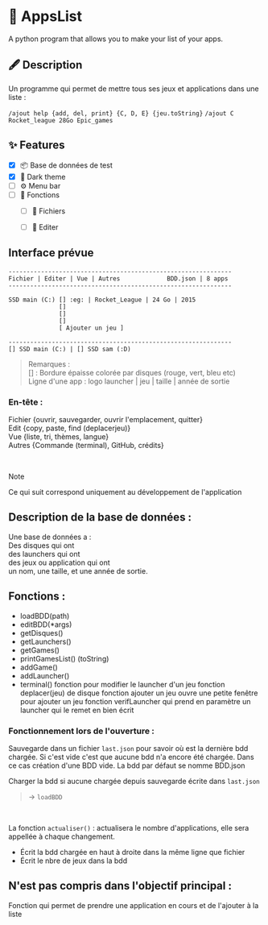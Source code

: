 # 📜 AppsList
A python program that allows you to make your list of your apps.

## 🖋️ Description
Un programme qui permet de mettre tous ses jeux et applications dans une liste :  

`/ajout help {add, del, print} {C, D, E} {jeu.toString}`
`/ajout C Rocket_league 28Go Epic_games`

## ✨ Features
- [X] 📦 Base de données de test
- [X] 🌙 Dark theme
- [ ] ⚙️ Menu bar
- [ ] 📜 Fonctions
  - [ ] 📎 Fichiers
  - [ ] 📎 Editer
     

## Interface prévue
```
--------------------------------------------------------------
Fichier | Editer | Vue | Autres             BDD.json | 8 apps
--------------------------------------------------------------

SSD main (C:) [] :eg: | Rocket_League | 24 Go | 2015
              []
              []
              []
              [ Ajouter un jeu ]

--------------------------------------------------------------
[] SSD main (C:) | [] SSD sam (:D)
```
>Remarques :  
>[] : Bordure épaisse colorée par disques (rouge, vert, bleu etc)  
>Ligne d'une app : logo launcher | jeu | taille | année de sortie

### En-tête :
Fichier {ouvrir, sauvegarder, ouvrir l'emplacement, quitter}  
Edit {copy, paste, find (deplacerjeu)}  
Vue {liste, tri, thèmes, langue}  
Autres {Commande (terminal), GitHub, crédits}

<br>

>[!NOTE]
>Ce qui suit correspond uniquement au développement de l'application

## Description de la base de données :
Une base de données a :  
Des disques qui ont  
des launchers qui ont  
des jeux ou application qui ont  
un nom, une taille, et une année de sortie.  

## Fonctions :
- loadBDD(path)
- editBDD(*args)
- getDisques()
- getLaunchers()
- getGames()
- printGamesList() (toString)
- addGame()
- addLauncher()
- terminal()
fonction pour modifier le launcher d'un jeu
fonction deplacer(jeu) de disque
fonction ajouter un jeu ouvre une petite fenêtre pour ajouter un jeu
fonction verifLauncher qui prend en paramètre un launcher qui le remet en bien écrit

### Fonctionnement lors de l'ouverture :
Sauvegarde dans un fichier `last.json` pour savoir où est la dernière bdd chargée.
  Si c'est vide c'est que aucune bdd n'a encore été chargée.
  Dans ce cas création d'une BDD vide.
La bdd par défaut se nomme BDD.json

Charger la bdd si aucune chargée depuis sauvegarde écrite dans `last.json`
>-> `loadBDD`
<br>

La fonction `actualiser()` : actualisera le nombre d'applications, elle sera appellée à chaque changement.  
- Écrit la bdd chargée en haut à droite dans la même ligne que fichier  
- Écrit le nbre de jeux dans la bdd

## N'est pas compris dans l'objectif principal :
Fonction qui permet de prendre une application en cours et de l'ajouter à la liste

